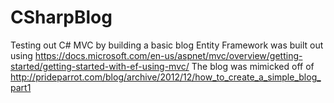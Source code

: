 # CSharpBlog
Testing out C# MVC by building a basic blog
Entity Framework was built out using https://docs.microsoft.com/en-us/aspnet/mvc/overview/getting-started/getting-started-with-ef-using-mvc/
The blog was mimicked off of http://prideparrot.com/blog/archive/2012/12/how_to_create_a_simple_blog_part1
